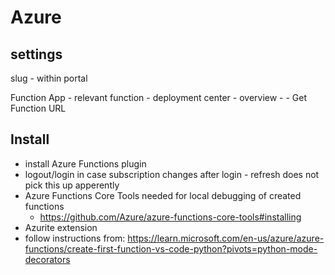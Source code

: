 # Azure 
## settings

slug - within portal

Function App - relevant function - deployment center - overview - <name of trigger> - Get Function URL


## Install

* install Azure Functions plugin
* logout/login in case subscription changes after login - refresh does not pick this up apperently
* Azure Functions Core Tools needed for local debugging of created functions
  * https://github.com/Azure/azure-functions-core-tools#installing
* Azurite extension
* follow instructions from: https://learn.microsoft.com/en-us/azure/azure-functions/create-first-function-vs-code-python?pivots=python-mode-decorators